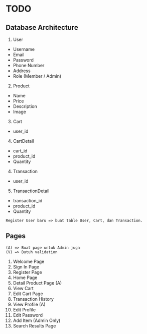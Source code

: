 # TODO

## Database Architecture

1. User

-   Username
-   Email
-   Password
-   Phone Number
-   Address
-   Role (Member / Admin)

2. Product

-   Name
-   Price
-   Description
-   Image

3. Cart

-   user_id

4. CartDetail

-   cart_id
-   product_id
-   Quantity

4. Transaction

-   user_id

5. TransactionDetail

-   transaction_id
-   product_id
-   Quantity

```
Register User baru => buat table User, Cart, dan Transaction.
```

## Pages

```
(A) => Buat page untuk Admin juga
(V) => Butuh validation
```

1. Welcome Page
2. Sign In Page
3. Register Page
4. Home Page
5. Detail Product Page (A)
6. View Cart
7. Edit Cart Page
8. Transaction History
9. View Profile (A)
10. Edit Profile
11. Edit Password
12. Add Item (Admin Only)
13. Search Results Page
